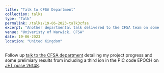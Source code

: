 ```yaml
---
title: "Talk to CFSA Department"
collection: talks
type: "Talk"
permalink: /talks/19-06-2023-talk3cfsa
excerpt: "Another departmental talk delivered to the CFSA team on some early results and the future aims of the project."
venue: "Univeristy of Warwick, CFSA"
date: 19-06-2023
location: "United Kingdom"
---
```



Follow up [talk to the CFSA department](http://tobiassh0.github.io/assets/data/CFSA-Seminar-190623.pdf) detailing my project progress and some prelimiary results from including a third ion in the PIC code EPOCH on [JET pulse 26148](http://tobiassh0.github.io/assets/data/ICE_Cottrell_1993_Nucl_Fusion_33_1365.pdf).